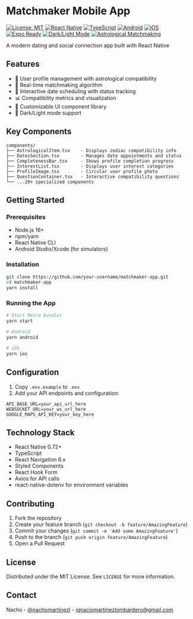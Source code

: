 # Matchmaker Mobile App

[![License: MIT](https://img.shields.io/badge/License-MIT-blue.svg?style=flat-square)](LICENSE)
[![React Native](https://img.shields.io/badge/Built%20with-React%20Native-61dafb?logo=react&logoColor=white&style=flat-square)](https://reactnative.dev/)
[![TypeScript](https://img.shields.io/badge/TypeScript-4.x+-3178c6?logo=typescript&style=flat-square)](https://www.typescriptlang.org/)
[![Android](https://img.shields.io/badge/Android-Supported-3ddc84?logo=android&style=flat-square)](https://developer.android.com/)
[![iOS](https://img.shields.io/badge/iOS-Supported-000?logo=apple&style=flat-square)](https://developer.apple.com/)
[![Expo Ready](https://img.shields.io/badge/Expo-Ready-000020?logo=expo&style=flat-square)](https://expo.dev/)
[![Dark/Light Mode](https://img.shields.io/badge/Theme-Dark%20%2F%20Light-informational?style=flat-square)](#)
[![Astrological Matchmaking](https://img.shields.io/badge/Features-Astrological%20Matchmaking-purple?style=flat-square)](#)

A modern dating and social connection app built with React Native

## Features

- 👤 User profile management with astrological compatibility
- 💌 Real-time matchmaking algorithm
- 📅 Interactive date scheduling with status tracking
- 📊 Compatibility metrics and visualization
- 🎨 Customizable UI component library
- 🌙 Dark/Light mode support

## Key Components

```plaintext
components/
├── AstrologicalItem.tsx    - Displays zodiac compatibility info
├── DatesSection.tsx        - Manages date appointments and status
├── CompletenessBar.tsx     - Shows profile completion progress
├── InterestList.tsx        - Displays user interest categories
├── ProfileImage.tsx        - Circular user profile photo
├── QuestionContainer.tsx   - Interactive compatibility questions
└── ...20+ specialized components
```

## Getting Started

### Prerequisites
- Node.js 16+
- npm/yarn
- React Native CLI
- Android Studio/Xcode (for simulators)

### Installation

```bash
git clone https://github.com/your-username/matchmaker-app.git
cd matchmaker-app
yarn install
```

### Running the App

```bash
# Start Metro bundler
yarn start

# Android
yarn android

# iOS
yarn ios
```

## Configuration

1. Copy `.env.example` to `.env`
2. Add your API endpoints and configuration:
```env
API_BASE_URL=your_api_url_here
WEBSOCKET_URL=your_ws_url_here
GOOGLE_MAPS_API_KEY=your_key_here
```

## Technology Stack

- React Native 0.72+
- TypeScript
- React Navigation 6.x
- Styled Components
- React Hook Form
- Axios for API calls
- react-native-dotenv for environment variables

## Contributing

1. Fork the repository
2. Create your feature branch (`git checkout -b feature/AmazingFeature`)
3. Commit your changes (`git commit -m 'Add some AmazingFeature'`)
4. Push to the branch (`git push origin feature/AmazingFeature`)
5. Open a Pull Request

## License

Distributed under the MIT License. See `LICENSE` for more information.

## Contact

Nacho - [@nachomartinezl](https://twitter.com/your_handle) - ignaciomartinezlombardero@gmail.com
